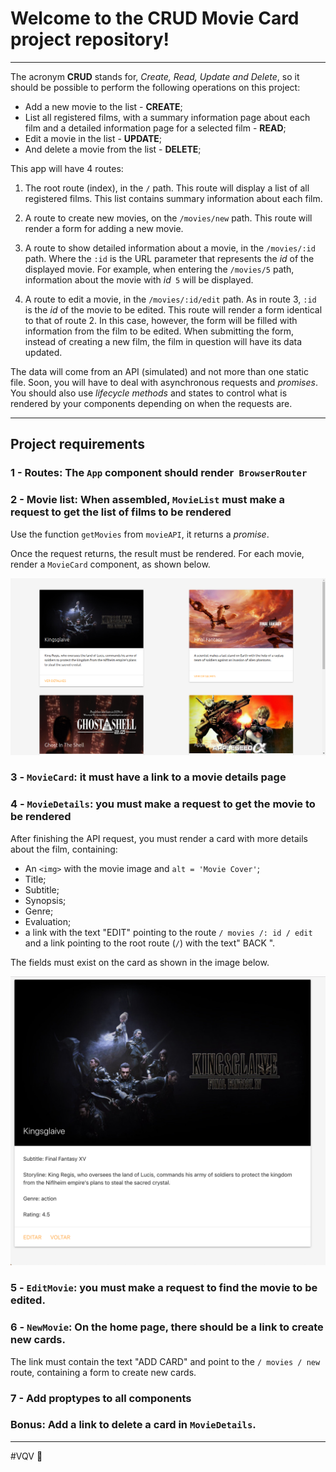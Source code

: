 # Welcome to the CRUD Movie Card project repository!

---

The acronym **CRUD** stands for, _Create, Read, Update and Delete_, so it should be possible to perform the following operations on this project:

   - Add a new movie to the list - **CREATE**;
   - List all registered films, with a summary information page about each film and a detailed information page for a selected film - **READ**;
   - Edit a movie in the list - **UPDATE**;
   - And delete a movie from the list - **DELETE**;

This app will have 4 routes:

1. The root route (index), in the `/` path. This route will display a list of all registered films. This list contains summary information about each film.

2. A route to create new movies, on the `/movies/new` path. This route will render a form for adding a new movie.

3. A route to show detailed information about a movie, in the `/movies/:id` path. Where the `:id` is the URL parameter that represents the _id_ of the displayed movie. For example, when entering the `/movies/5` path, information about the movie with _id_` 5` will be displayed.

4. A route to edit a movie, in the `/movies/:id/edit` path. As in route 3, `:id` is the _id_ of the movie to be edited. This route will render a form identical to that of route 2. In this case, however, the form will be filled with information from the film to be edited. When submitting the form, instead of creating a new film, the film in question will have its data updated.

The data will come from an API (simulated) and not more than one static file. Soon, you will have to deal with asynchronous requests and _promises_. You should also use _lifecycle methods_ and states to control what is rendered by your components depending on when the requests are.

---

## Project requirements

### 1 - Routes: The `App` component should render` BrowserRouter`

### 2 - Movie list: When assembled, `MovieList` must make a request to get the list of films to be rendered

Use the function `getMovies` from `movieAPI`, it returns a _promise_. 

Once the request returns, the result must be rendered. For each movie, render a `MovieCard` component, as shown below.

![image](index.png)

### 3 - `MovieCard`: it must have a link to a movie details page

### 4 - `MovieDetails`: you must make a request to get the movie to be rendered

After finishing the API request, you must render a card with more details about the film, containing:

   - An `<img>` with the movie image and `alt = 'Movie Cover'`;
   - Title;
   - Subtitle;
   - Synopsis;
   - Genre;
   - Evaluation;
   - a link with the text "EDIT" pointing to the route `/ movies /: id / edit` and a link pointing to the root route (` / `) with the text" BACK ".

The fields must exist on the card as shown in the image below.

![image](card-details.png)

### 5 - `EditMovie`: you must make a request to find the movie to be edited.

### 6 - `NewMovie`: On the home page, there should be a link to create new cards.

The link must contain the text "ADD CARD" and point to the `/ movies / new` route, containing a form to create new cards.

### 7 - Add proptypes to all components

### Bonus: Add a link to delete a card in `MovieDetails`.

---

#VQV 🚀
